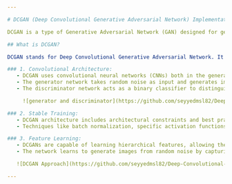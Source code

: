 ```yaml
---

# DCGAN (Deep Convolutional Generative Adversarial Network) Implementation

DCGAN is a type of Generative Adversarial Network (GAN) designed for generating realistic synthetic data, particularly images.

## What is DCGAN?

DCGAN stands for Deep Convolutional Generative Adversarial Network. It's an architecture composed of convolutional networks, introduced to address the challenges of generating high-quality synthetic images. Here are some key features:

### 1. Convolutional Architecture:
   - DCGAN uses convolutional neural networks (CNNs) both in the generator and discriminator.
   - The generator network takes random noise as input and generates images through a series of convolutional layers.
   - The discriminator network acts as a binary classifier to distinguish between real and generated images.

     ![generator and discriminator](https://github.com/seyyedmsl82/Deep-Convolutional-GAN/blob/main/images/Deep-convolutional-generative-adversarial-networks-DCGAN-for-generative-model-of-BF-NSP.png)

### 2. Stable Training:
   - DCGAN architecture includes architectural constraints and best practices that make training more stable and efficient compared to traditional GANs.
   - Techniques like batch normalization, specific activation functions, and strided convolutions contribute to the stability of training.

### 3. Feature Learning:
   - DCGANs are capable of learning hierarchical features, allowing them to generate images with a higher perceptual quality.
   - The network learns to generate images from random noise by capturing essential features and patterns from the training data.

   ![DCGAN Approach](https://github.com/seyyedmsl82/Deep-Convolutional-GAN/blob/main/images/DCGAN-Deep-Convolutional-Generative-Adversarial-Network-generator-used-for-LSUN.png)

---
```

